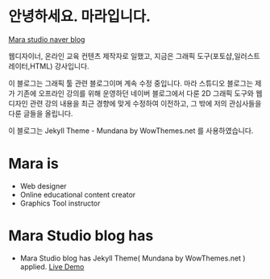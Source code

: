 # 안녕하세요. 마라입니다.
[Mara studio naver blog](https://blog.naver.com/marasyl)

웹디자이너, 온라인 교육 컨텐츠 제작자로 일했고, 지금은 그래픽 도구(포토샵,일러스트레이터,HTML) 강사입니다.

이 블로그는 그래픽 툴 관련 블로그이며 계속 수정 중입니다.
마라 스튜디오 블로그는 제가 기존에 오프라인 강의를 위해 운영하던 네이버 블로그에서 다룬 2D 그래픽 도구와 웹디자인 관련 강의 내용을 최근 경향에 맞게 수정하여 이전하고, 그 밖에 저의 관심사들을 다룬 글들을 올립니다.

이 블로그는 Jekyll Theme - Mundana by WowThemes.net 를 사용하였습니다.

# Mara is

+ Web designer
+ Online educational content creator
+ Graphics Tool instructor

# Mara Studio blog has

+ Mara Studio blog has Jekyll Theme( Mundana by WowThemes.net ) applied.
[Live Demo](https://wowthemesnet.github.io/mundana-theme-jekyll/)
